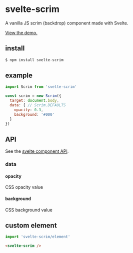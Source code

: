 # svelte-scrim

A vanilla JS scrim (backdrop) component made with Svelte.

[View the demo.](https://m59peacemaker.github.io/svelte-scrim/)

## install

```sh
$ npm install svelte-scrim
```

## example

```js
import Scrim from 'svelte-scrim'

const scrim = new Scrim({
  target: document.body,
  data: { // Scrim.DEFAULTS
    opacity: 0.3,
    background: '#000'
  }
})
```

## API

See the [svelte component API](https://svelte.technology/guide#component-api).

### data

#### opacity

CSS opacity value

#### background

CSS background value

## custom element

```js
import 'svelte-scrim/element'
```

```html
<svelte-scrim />
```
